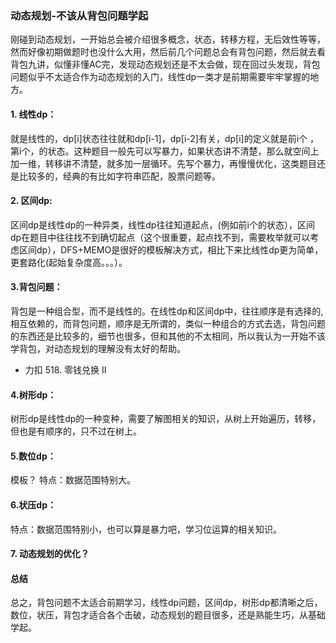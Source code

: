 ### 动态规划-不该从背包问题学起

刚碰到动态规划，一开始总会被介绍很多概念，状态，转移方程，无后效性等等，然而好像初期做题时也没什么大用，然后前几个问题总会有背包问题，然后就去看背包九讲，似懂非懂AC完，发现动态规划还是不太会做，现在回过头发现，背包问题似乎不太适合作为动态规划的入门，线性dp一类才是前期需要牢牢掌握的地方。

#### 1. 线性dp：

就是线性的，dp[i]状态往往就和dp[i-1]，dp[i-2]有关，dp[i]的定义就是前i个 ，第i个，的状态。这种题目一般先可以写暴力，如果状态讲不清楚，那么就空间上加一维，转移讲不清楚，就多加一层循环。先写个暴力，再慢慢优化，这类题目还是比较多的，经典的有比如字符串匹配，股票问题等。

#### 2. 区间dp: 

区间dp是线性dp的一种异类，线性dp往往知道起点，(例如前i个的状态），区间dp在题目中往往找不到确切起点（这个很重要，起点找不到，需要枚举就可以考虑区间dp），DFS+MEMO是很好的模板解决方式，相比下来比线性dp更为简单，更套路化(起始复杂度高。。。）。

#### 3.背包问题：

背包是一种组合型，而不是线性的。在线性dp和区间dp中，往往顺序是有选择的,相互依赖的，而背包问题，顺序是无所谓的，类似一种组合的方式去选，背包问题的东西还是比较多的，细节也很多，但和其他的不太相同，所以我认为一开始不该学背包，对动态规划的理解没有太好的帮助。

* 力扣 518. 零钱兑换 II

#### 4.树形dp：

树形dp是线性dp的一种变种，需要了解图相关的知识，从树上开始遍历，转移，但也是有顺序的，只不过在树上。

#### 5.数位dp：

模板？ 特点：数据范围特别大。

#### 6.状压dp：

特点：数据范围特别小，也可以算是暴力吧，学习位运算的相关知识。

#### 7. 动态规划的优化？



#### 总结 

总之，背包问题不太适合前期学习，线性dp问题，区间dp，树形dp都清晰之后，数位，状压，背包才适合各个击破，动态规划的题目很多，还是熟能生巧，从基础学起。